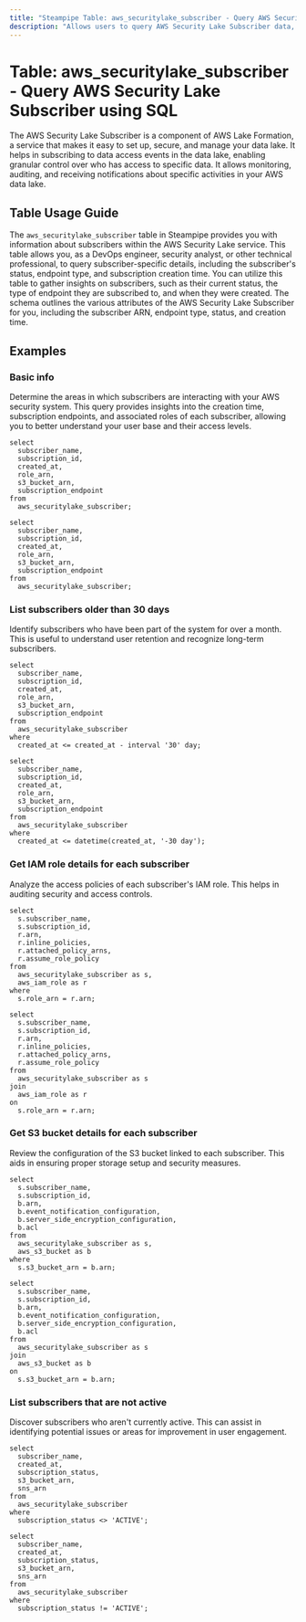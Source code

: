 ```yaml
---
title: "Steampipe Table: aws_securitylake_subscriber - Query AWS Security Lake Subscriber using SQL"
description: "Allows users to query AWS Security Lake Subscriber data, providing information about each subscriber's details in the AWS Security Lake service. This includes subscriber status, endpoint type, and subscription creation time."
---
```


# Table: aws_securitylake_subscriber - Query AWS Security Lake Subscriber using SQL

The AWS Security Lake Subscriber is a component of AWS Lake Formation, a service that makes it easy to set up, secure, and manage your data lake. It helps in subscribing to data access events in the data lake, enabling granular control over who has access to specific data. It allows monitoring, auditing, and receiving notifications about specific activities in your AWS data lake.

## Table Usage Guide

The `aws_securitylake_subscriber` table in Steampipe provides you with information about subscribers within the AWS Security Lake service. This table allows you, as a DevOps engineer, security analyst, or other technical professional, to query subscriber-specific details, including the subscriber's status, endpoint type, and subscription creation time. You can utilize this table to gather insights on subscribers, such as their current status, the type of endpoint they are subscribed to, and when they were created. The schema outlines the various attributes of the AWS Security Lake Subscriber for you, including the subscriber ARN, endpoint type, status, and creation time.

## Examples

### Basic info
Determine the areas in which subscribers are interacting with your AWS security system. This query provides insights into the creation time, subscription endpoints, and associated roles of each subscriber, allowing you to better understand your user base and their access levels.

```sql+postgres
select
  subscriber_name,
  subscription_id,
  created_at,
  role_arn,
  s3_bucket_arn,
  subscription_endpoint
from
  aws_securitylake_subscriber;
```

```sql+sqlite
select
  subscriber_name,
  subscription_id,
  created_at,
  role_arn,
  s3_bucket_arn,
  subscription_endpoint
from
  aws_securitylake_subscriber;
```

### List subscribers older than 30 days
Identify subscribers who have been part of the system for over a month. This is useful to understand user retention and recognize long-term subscribers.

```sql+postgres
select
  subscriber_name,
  subscription_id,
  created_at,
  role_arn,
  s3_bucket_arn,
  subscription_endpoint
from
  aws_securitylake_subscriber
where
  created_at <= created_at - interval '30' day;
```

```sql+sqlite
select
  subscriber_name,
  subscription_id,
  created_at,
  role_arn,
  s3_bucket_arn,
  subscription_endpoint
from
  aws_securitylake_subscriber
where
  created_at <= datetime(created_at, '-30 day');
```

### Get IAM role details for each subscriber
Analyze the access policies of each subscriber's IAM role. This helps in auditing security and access controls.

```sql+postgres
select
  s.subscriber_name,
  s.subscription_id,
  r.arn,
  r.inline_policies,
  r.attached_policy_arns,
  r.assume_role_policy
from
  aws_securitylake_subscriber as s,
  aws_iam_role as r
where
  s.role_arn = r.arn;
```

```sql+sqlite
select
  s.subscriber_name,
  s.subscription_id,
  r.arn,
  r.inline_policies,
  r.attached_policy_arns,
  r.assume_role_policy
from
  aws_securitylake_subscriber as s
join
  aws_iam_role as r
on
  s.role_arn = r.arn;
```

### Get S3 bucket details for each subscriber
Review the configuration of the S3 bucket linked to each subscriber. This aids in ensuring proper storage setup and security measures.

```sql+postgres
select
  s.subscriber_name,
  s.subscription_id,
  b.arn,
  b.event_notification_configuration,
  b.server_side_encryption_configuration,
  b.acl
from
  aws_securitylake_subscriber as s,
  aws_s3_bucket as b
where
  s.s3_bucket_arn = b.arn;
```

```sql+sqlite
select
  s.subscriber_name,
  s.subscription_id,
  b.arn,
  b.event_notification_configuration,
  b.server_side_encryption_configuration,
  b.acl
from
  aws_securitylake_subscriber as s
join
  aws_s3_bucket as b
on
  s.s3_bucket_arn = b.arn;
```

### List subscribers that are not active
Discover subscribers who aren't currently active. This can assist in identifying potential issues or areas for improvement in user engagement.

```sql+postgres
select
  subscriber_name,
  created_at,
  subscription_status,
  s3_bucket_arn,
  sns_arn
from
  aws_securitylake_subscriber
where
  subscription_status <> 'ACTIVE';
```

```sql+sqlite
select
  subscriber_name,
  created_at,
  subscription_status,
  s3_bucket_arn,
  sns_arn
from
  aws_securitylake_subscriber
where
  subscription_status != 'ACTIVE';
```